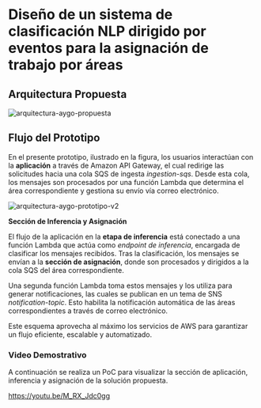 # Diseño de un sistema de clasificación NLP dirigido por eventos para la asignación de trabajo por áreas

## Arquitectura Propuesta

![arquitectura-aygo-propuesta](https://github.com/user-attachments/assets/c9ed83c5-80af-4f5e-acb0-211fc6bd97f3)

## Flujo del Prototipo
En el presente prototipo, ilustrado en la figura, los usuarios interactúan con la **aplicación** a través de Amazon API Gateway, el cual redirige las solicitudes hacia una cola SQS de ingesta *ingestion-sqs*. Desde esta cola, los mensajes son procesados por una función Lambda que determina el área correspondiente y gestiona su envío vía correo electrónico.

![arquitectura-aygo-prototipo-v2](https://github.com/user-attachments/assets/f7c064d6-0c64-4e09-8432-cbdc253b79b5)

**Sección de Inferencia y Asignación**

El flujo de la aplicación en la **etapa de inferencia** está conectado a una función Lambda que actúa como *endpoint de inferencia*, encargada de clasificar los mensajes recibidos. Tras la clasificación, los mensajes se envían a la **sección de asignación**, donde son procesados y dirigidos a la cola SQS del área correspondiente.

Una segunda función Lambda toma estos mensajes y los utiliza para generar notificaciones, las cuales se publican en un tema de SNS *notification-topic*. Esto habilita la notificación automática de las áreas correspondientes a través de correo electrónico.

Este esquema aprovecha al máximo los servicios de AWS para garantizar un flujo eficiente, escalable y automatizado.


### Video Demostrativo

A continuación se realiza un PoC para visualizar la sección de aplicación, inferencia y asignación de la solución propuesta.

https://youtu.be/M_RX_Jdc0gg
